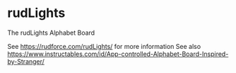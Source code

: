 # rudLights
The rudLights Alphabet Board

See https://rudforce.com/rudLights/ for more information
See also https://www.instructables.com/id/App-controlled-Alphabet-Board-Inspired-by-Stranger/
